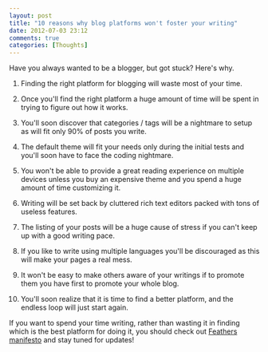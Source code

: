 ```yaml
---
layout: post
title: "10 reasons why blog platforms won't foster your writing"
date: 2012-07-03 23:12
comments: true
categories: [Thoughts]
---
```


Have you always wanted to be a blogger, but got stuck? Here's why.

<!--more-->

1. Finding the right platform for blogging will waste most of your time.

2. Once you'll find the right platform a huge amount of time will be spent in trying to figure out how it works.

3. You'll soon discover that categories / tags will be a nightmare to setup as will fit only 90% of posts you write.

4. The default theme will fit your needs only during the initial tests and you'll soon have to face the coding nightmare.

5. You won't be able to provide a great reading experience on multiple devices unless you buy an expensive theme and you spend a huge amount of time customizing it.

6. Writing will be set back by cluttered rich text editors packed with tons of useless features.

7. The listing of your posts will be a huge cause of stress if you can't keep up with a good writing pace.

8. If you like to write using multiple languages you'll be discouraged as this will make your pages a real mess.

9. It won't be easy to make others aware of your writings if to promote them you have first to promote your whole blog.

10. You'll soon realize that it is time to find a better platform, and the endless loop will just start again.

If you want to spend your time writing, rather than wasting it in finding which is the best platform for doing it, you should check out [Feathers manifesto](http://feathe.rs/manifesto "Feathers, Blogless writing") and stay tuned for updates!
